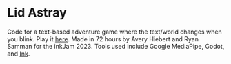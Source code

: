 # Lid Astray

Code for a text-based adventure game where the text/world changes when you blink.  Play it [here](https://averyhiebert.itch.io/lid-astray). Made in 72 hours by Avery Hiebert and Ryan Samman for the inkJam 2023.  Tools used include Google MediaPipe, Godot, and [Ink](https://www.inklestudios.com/ink/).
